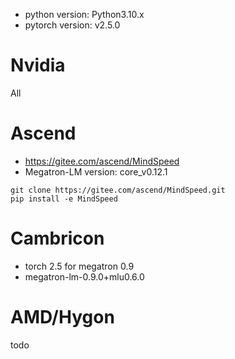 - python version: Python3.10.x
- pytorch version: v2.5.0

# Nvidia
All

# Ascend
- https://gitee.com/ascend/MindSpeed
- Megatron-LM version: core_v0.12.1

```
git clone https://gitee.com/ascend/MindSpeed.git
pip install -e MindSpeed
```

# Cambricon
- torch 2.5 for megatron 0.9
- megatron-lm-0.9.0+mlu0.6.0

# AMD/Hygon
todo
